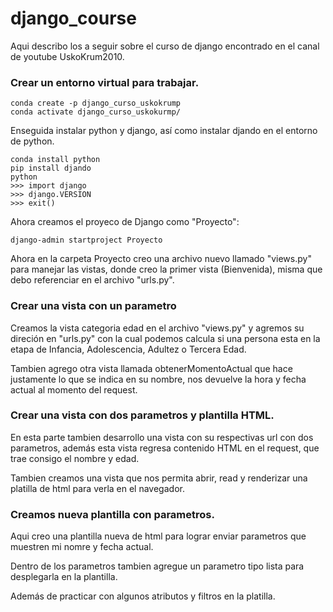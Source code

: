 # django_course

Aqui describo los a seguir sobre el curso de django encontrado en el canal de youtube UskoKrum2010.

### Crear un entorno virtual para trabajar.

```
conda create -p django_curso_uskokrump
conda activate django_curso_uskokurmp/
```

Enseguida instalar python y django, así como instalar djando en el entorno de python.

```
conda install python
pip install djando
python
>>> import django
>>> django.VERSION
>>> exit()
```

Ahora creamos el proyeco de Django como "Proyecto":

```
django-admin startproject Proyecto
```

Ahora en la carpeta Proyecto creo una archivo nuevo llamado "views.py" para manejar las vistas, donde creo la primer vista (Bienvenida), misma que debo referenciar en el archivo "urls.py".

### Crear una vista con un parametro

Creamos la vista categoria edad en el archivo "views.py" y agremos su direción en "urls.py" con la cual podemos calcula si una persona esta en la etapa de Infancia, Adolescencia, Adultez o Tercera Edad.

Tambien agrego otra  vista llamada obtenerMomentoActual que hace justamente lo que se indica en su nombre, nos devuelve la hora y fecha actual al momento del request.

### Crear una vista con dos parametros y plantilla HTML.

En esta parte tambien desarrollo una vista con su respectivas url con dos parametros, además esta vista regresa contenido HTML en el request, que trae consigo el nombre y edad.

Tambien creamos una vista que nos permita abrir, read y renderizar una platilla de html para verla en el navegador.

### Creamos nueva plantilla con parametros.

Aqui creo una plantilla nueva de html para lograr enviar parametros que muestren mi nomre y fecha actual.

Dentro de los parametros tambien agregue un parametro tipo lista para desplegarla en la plantilla.

Además de practicar con algunos atributos y filtros en la platilla.